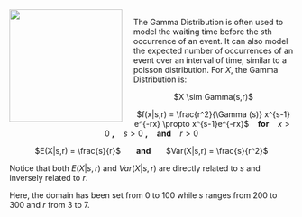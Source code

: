 <img src="http://s.quickmeme.com/img/eb/ebe7556b5b0b0d91e11e8f00567394a6079d6396f8c86e969936509fe946ee9f.jpg" width="200" height="200" align="left" style="margin-right: 20px;">

The Gamma Distribution is often used to model the waiting time before the <i>s</i>th occurrence of an event. It can also model the expected number of occurrences of an event over an interval of time, similar to a poisson distribution. For $X$, the Gamma Distribution is:

<center> $X \sim Gamma(s,r)$

$f(x|s,r) = \frac{r^2}{\Gamma (s)} x^{s-1} e^{-rx} \propto x^{s-1}e^{-rx}$ &nbsp;&nbsp; <b>for</b> &nbsp;&nbsp; $x > 0$ <b>,</b> &nbsp;&nbsp; $s > 0$ <b>,</b> &nbsp;&nbsp; <b> and </b> &nbsp;&nbsp; $r >0$

$E(X|s,r) = \frac{s}{r}$ &nbsp;&nbsp;&nbsp;&nbsp;&nbsp; <b> and </b> &nbsp;&nbsp;&nbsp;&nbsp;&nbsp; $Var(X|s,r) = \frac{s}{r^2}$  </center>

Notice that both $E(X|s,r)$ and $Var(X|s,r)$ are directly related to $s$ and inversely related to $r$.

Here, the domain has been set from 0 to 100 while $s$ ranges from 200 to 300 and $r$ from 3 to 7.
